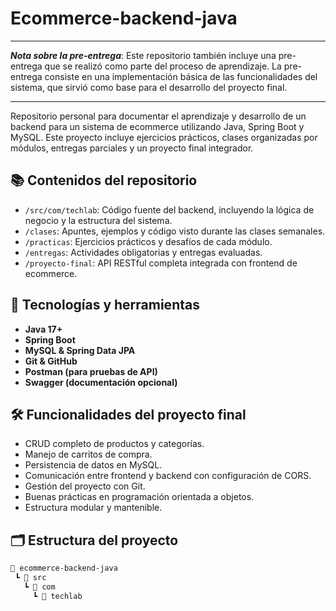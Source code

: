 # Ecommerce-backend-java


---------------------

***Nota sobre la pre-entrega***: Este repositorio también incluye una pre-entrega que se realizó como parte del proceso de aprendizaje. La pre-entrega consiste en una implementación básica de las funcionalidades del sistema, que sirvió como base para el desarrollo del proyecto final.

---------------------


Repositorio personal para documentar el aprendizaje y desarrollo de un backend para un sistema de ecommerce utilizando Java, Spring Boot y MySQL. Este proyecto incluye ejercicios prácticos, clases organizadas por módulos, entregas parciales y un proyecto final integrador.

## 📚 Contenidos del repositorio
- `/src/com/techlab`: Código fuente del backend, incluyendo la lógica de negocio y la estructura del sistema.
- `/clases`: Apuntes, ejemplos y código visto durante las clases semanales.
- `/practicas`: Ejercicios prácticos y desafíos de cada módulo.
- `/entregas`: Actividades obligatorias y entregas evaluadas.
- `/proyecto-final`: API RESTful completa integrada con frontend de ecommerce.

## 🚀 Tecnologías y herramientas

- **Java 17+**
- **Spring Boot**
- **MySQL & Spring Data JPA**
- **Git & GitHub**
- **Postman (para pruebas de API)**
- **Swagger (documentación opcional)**

## 🛠️ Funcionalidades del proyecto final

- CRUD completo de productos y categorías.
- Manejo de carritos de compra.
- Persistencia de datos en MySQL.
- Comunicación entre frontend y backend con configuración de CORS.
- Gestión del proyecto con Git.
- Buenas prácticas en programación orientada a objetos.
- Estructura modular y mantenible.

## 🗂️ Estructura del proyecto

```bash
📁 ecommerce-backend-java
 ┗ 📁 src
   ┗ 📁 com
     ┗ 📁 techlab
